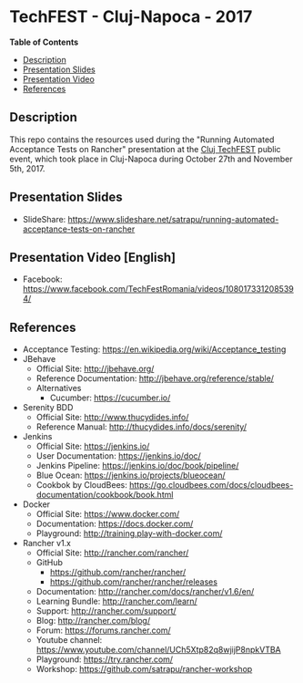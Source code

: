 # TechFEST - Cluj-Napoca - 2017
**Table of Contents**  
- [Description](#description)  
- [Presentation Slides](#slides)  
- [Presentation Video](#video)  
- [References](#references)   

<a name="description">Description</a>
--
This repo contains the resources used during the "Running Automated Acceptance Tests on Rancher" presentation at the [Cluj TechFEST](http://cluj.techfest.ro/) public event, which took place in Cluj-Napoca during October 27th and November 5th, 2017.

<a name="slides">Presentation Slides</a>
--
* SlideShare: https://www.slideshare.net/satrapu/running-automated-acceptance-tests-on-rancher

<a name="video">Presentation Video [English]</a>
--
* Facebook: https://www.facebook.com/TechFestRomania/videos/1080173312085394/

<a name="references">References</a>
--
* Acceptance Testing: https://en.wikipedia.org/wiki/Acceptance_testing
* JBehave
   * Official Site: http://jbehave.org/
   * Reference Documentation: http://jbehave.org/reference/stable/
   * Alternatives
       * Cucumber: https://cucumber.io/
* Serenity BDD
    * Official Site: http://www.thucydides.info/
    * Reference Manual: http://thucydides.info/docs/serenity/
* Jenkins
    * Official Site: https://jenkins.io/
    * User Documentation: https://jenkins.io/doc/
    * Jenkins Pipeline: https://jenkins.io/doc/book/pipeline/
    * Blue Ocean: https://jenkins.io/projects/blueocean/
    * Cookbok by CloudBees: https://go.cloudbees.com/docs/cloudbees-documentation/cookbook/book.html
* Docker
    * Official Site: https://www.docker.com/
    * Documentation: https://docs.docker.com/
    * Playground: http://training.play-with-docker.com/
* Rancher v1.x
   * Official Site: http://rancher.com/rancher/
   * GitHub
       * https://github.com/rancher/rancher/
       * https://github.com/rancher/rancher/releases
   * Documentation: http://rancher.com/docs/rancher/v1.6/en/
   * Learning Bundle: http://rancher.com/learn/
   * Support: http://rancher.com/support/
   * Blog: http://rancher.com/blog/
   * Forum: https://forums.rancher.com/
   * Youtube channel: https://www.youtube.com/channel/UCh5Xtp82q8wjijP8npkVTBA
   * Playground: https://try.rancher.com/
   * Workshop: https://github.com/satrapu/rancher-workshop
